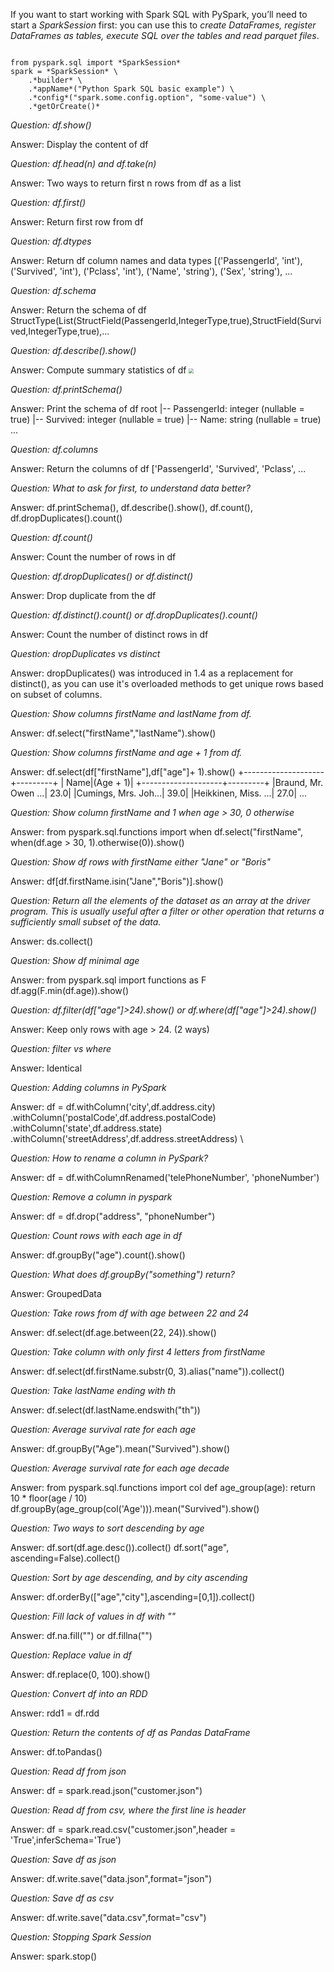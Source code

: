 If you want to start working with Spark SQL with PySpark, you’ll need to start a *SparkSession* first: you can use this to *create DataFrames, register DataFrames as tables, execute SQL over the tables and read parquet files*.
<pre><code>
from pyspark.sql import *SparkSession*
spark = *SparkSession* \
    .*builder* \
    .*appName*("Python Spark SQL basic example") \
    .*config*("spark.some.config.option", "some-value") \
    .*getOrCreate()*
</code></pre>

*Question: df.show()*

Answer: Display the content of df

*Question: df.head(n) and df.take(n)*

Answer: Two ways to return first n rows from df as a list

*Question: df.first()*

Answer: Return first row from df

*Question: df.dtypes*

Answer: Return df column names and data types
[('PassengerId', 'int'),
 ('Survived', 'int'),
 ('Pclass', 'int'),
 ('Name', 'string'),
 ('Sex', 'string'),
 ...

*Question: df.schema*

Answer: Return the schema of df
StructType(List(StructField(PassengerId,IntegerType,true),StructField(Survived,IntegerType,true),...

*Question: df.describe().show()*

Answer: Compute summary statistics of df
<img src="pyspark_describe.png" style="zoom:50%;" />

*Question: df.printSchema()*

Answer: Print the schema of df
root
 |-- PassengerId: integer (nullable = true)
 |-- Survived: integer (nullable = true)
 |-- Name: string (nullable = true)
 ...

*Question: df.columns*

Answer: Return the columns of df
['PassengerId',
 'Survived',
 'Pclass',
 ...

*Question: What to ask for first, to understand data better?*

Answer: df.printSchema(), df.describe().show(), df.count(), df.dropDuplicates().count()

*Question: df.count()*

Answer: Count the number of rows in df

*Question: df.dropDuplicates() or df.distinct()*

Answer: Drop duplicate from the df

*Question: df.distinct().count() or df.dropDuplicates().count()*

Answer: Count the number of distinct rows in df

*Question: dropDuplicates vs distinct*

Answer: dropDuplicates() was introduced in 1.4 as a replacement for distinct(), as you can use it's overloaded methods to get unique rows based on subset of columns.

*Question: Show columns firstName and lastName from df.*

Answer: df.select("firstName","lastName").show()

*Question: Show columns firstName and age + 1 from df.*

Answer: df.select(df["firstName"],df["age"]+ 1).show()
+--------------------+---------+
|                Name|(Age + 1)|
+--------------------+---------+
|Braund, Mr. Owen ...|     23.0|
|Cumings, Mrs. Joh...|     39.0|
|Heikkinen, Miss. ...|     27.0|
...

*Question: Show column firstName and 1 when age > 30, 0 otherwise*

Answer: from pyspark.sql.functions import when
df.select("firstName", when(df.age > 30, 1).otherwise(0)).show()

*Question: Show df rows with firstName either "Jane" or "Boris"*

Answer: df[df.firstName.isin("Jane","Boris")].show()

*Question: Return all the elements of the dataset as an array at the driver program. This is usually useful after a filter or other operation that returns a sufficiently small subset of the data.*

Answer: ds.collect()

*Question: Show df minimal age*

Answer: from pyspark.sql import functions as F
df.agg(F.min(df.age)).show()

*Question: df.filter(df["age"]>24).show() or df.where(df["age"]>24).show()*

Answer: Keep only rows with age > 24. (2 ways)

*Question: filter vs where*

Answer: Identical

*Question: Adding columns in PySpark*

Answer: df = df.withColumn('city',df.address.city) \
   .withColumn('postalCode',df.address.postalCode) \
   .withColumn('state',df.address.state) \
   .withColumn('streetAddress',df.address.streetAddress) \

*Question: How to rename a column in PySpark?*

Answer: df = df.withColumnRenamed('telePhoneNumber', 'phoneNumber')

*Question: Remove a column in pyspark*

Answer: df = df.drop("address", "phoneNumber")

*Question: Count rows with each age in df*

Answer: df.groupBy("age").count().show()

*Question: What does df.groupBy("something") return?*

Answer: GroupedData

*Question: Take rows from df with age between 22 and 24*

Answer: df.select(df.age.between(22, 24)).show()

*Question: Take column with only first 4 letters from firstName*

Answer: df.select(df.firstName.substr(0, 3).alias("name")).collect()

*Question: Take lastName ending with th*

Answer: df.select(df.lastName.endswith("th"))

*Question: Average survival rate for each age*

Answer: df.groupBy("Age").mean("Survived").show()

*Question: Average survival rate for each age decade*

Answer: from pyspark.sql.functions import col
def age_group(age):
   return 10 * floor(age / 10)
df.groupBy(age_group(col('Age'))).mean("Survived").show()

*Question: Two ways to sort descending by age*

Answer: df.sort(df.age.desc()).collect()
df.sort("age", ascending=False).collect()

*Question: Sort by age descending, and by city ascending*

Answer: df.orderBy(["age","city"],ascending=[0,1]).collect()

*Question: Fill lack of values in df with ""*

Answer: df.na.fill("") or df.fillna("")

*Question: Replace value in df*

Answer: df.replace(0, 100).show()

*Question: Convert df into an RDD*

Answer: rdd1 = df.rdd

*Question: Return the contents of df as Pandas DataFrame*

Answer: df.toPandas()

*Question: Read df from json*

Answer: df = spark.read.json("customer.json")

*Question: Read df from csv, where the first line is header*

Answer: df = spark.read.csv("customer.json",header = 'True',inferSchema='True')

*Question: Save df as json*

Answer: df.write.save("data.json",format="json")

*Question: Save df as csv*

Answer: df.write.save("data.csv",format="csv")

*Question: Stopping Spark Session*

Answer: spark.stop()